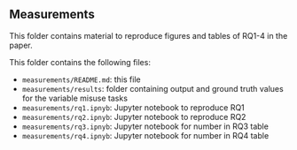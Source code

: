 ## Measurements

This folder contains material to reproduce figures and tables of RQ1-4 in the paper.

This folder contains the following files:

- `measurements/README.md`: this file
- `measurements/results`: folder containing output and ground truth values for the variable misuse tasks
- `measurements/rq1.ipnyb`: Jupyter notebook to reproduce RQ1
- `measurements/rq2.ipnyb`: Jupyter notebook to reproduce RQ2
- `measurements/rq3.ipnyb`: Jupyter notebook for number in RQ3 table
- `measurements/rq4.ipnyb`: Jupyter notebook for number in RQ4 table
